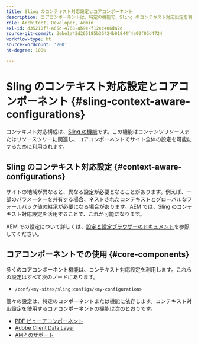 ```yaml
---
title: Sling のコンテキスト対応設定とコアコンポーネント
description: コアコンポーネントは、特定の機能で、Sling のコンテキスト対応設定を利用します
role: Architect, Developer, Admin
exl-id: d35210f7-a65d-4768-ab9e-f12ec406da2d
source-git-commit: 3ebe1a42d265185b36424b01844f4a00f05d4724
workflow-type: ht
source-wordcount: '200'
ht-degree: 100%

---
```


# Sling のコンテキスト対応設定とコアコンポーネント {#sling-context-aware-configurations}

コンテキスト対応構成は、[Sling の機能](https://sling.apache.org/documentation/bundles/context-aware-configuration/context-aware-configuration.html)です。この機能はコンテンツリソースまたはリソースツリーに関連し、コアコンポーネントでサイト全体の設定を可能にするために利用されます。

## Sling のコンテキスト対応設定 {#context-aware-configurations}

サイトの地域が異なると、異なる設定が必要となることがあります。例えば、一部のパラメーターを共有する場合、ネストされたコンテキストとグローバルなフォールバック値の継承が必要になる場合があります。AEM では、Sling のコンテキスト対応設定を活用することで、これが可能になります。

AEM での設定について詳しくは、[設定と設定ブラウザーのドキュメント](https://docs.adobe.com/content/help/ja-JP/experience-manager-cloud-service/implementing/developing/configurations.html)を参照してください。

## コアコンポーネントでの使用 {#core-components}

多くのコアコンポーネント機能は、コンテキスト対応設定を利用します。これらの設定はすべて次のノードにあります。

* `/conf/<my-site>/sling:configs/<my-configuration>`

個々の設定は、特定のコンポーネントまたは機能に依存します。コンテキスト対応設定を使用するコアコンポーネントの機能は次のとおりです。

* [PDF ビューアコンポーネント](https://github.com/adobe/aem-core-wcm-components/tree/master/content/src/content/jcr_root/apps/core/wcm/components/pdfviewer/v1/pdfviewer#context-aware-config)
* [Adobe Client Data Layer](/help/developing/data-layer/overview.md#installation-activation)
* [AMP のサポート](https://github.com/adobe/aem-core-wcm-components/tree/master/extensions/amp)
